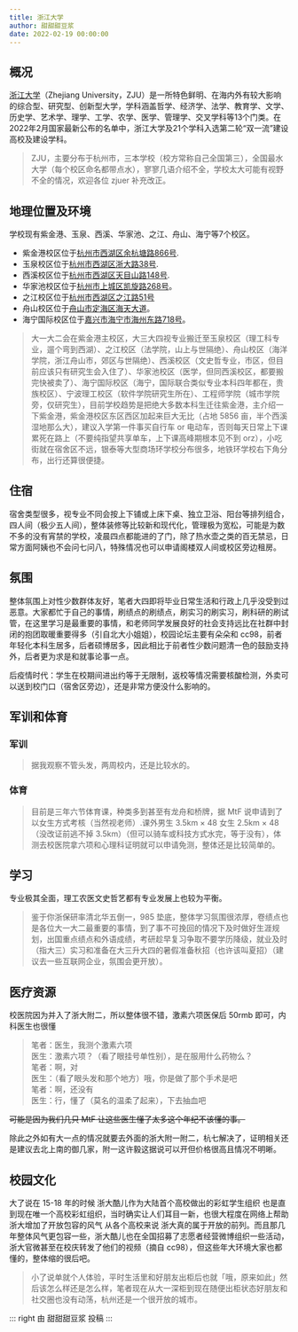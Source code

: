 ```yaml
---
title: 浙江大学
author: 甜甜甜豆浆
date: 2022-02-19 00:00:00
---
```


## 概况

[浙江大学](https://www.zju.edu.cn)（Zhejiang University，ZJU）是一所特色鲜明、在海内外有较大影响的综合型、研究型、创新型大学，学科涵盖哲学、经济学、法学、教育学、文学、历史学、艺术学、理学、工学、农学、医学、管理学、交叉学科等13个门类。在2022年2月国家最新公布的名单中，浙江大学及21个学科入选第二轮“双一流”建设高校及建设学科。

> ZJU，主要分布于杭州市，三本学校（校方常称自己全国第三），全国最水大学（每个校区命名都带点水），寥寥几语介绍不全，学校太大可能有视野不全的情况，欢迎各位 zjuer 补充改正。

## 地理位置及环境

学校现有紫金港、玉泉、西溪、华家池、之江、舟山、海宁等7个校区。

- 紫金港校区位于[杭州市西湖区余杭塘路866号](https://amap.com/place/B0FFF5UEF2).
- 玉泉校区位于[杭州市西湖区浙大路38号](https://amap.com/place/B023B02GYJ).
- 西溪校区位于[杭州市西湖区天目山路148号](https://amap.com/place/B0FFF5UGK4).
- 华家池校区位于[杭州市上城区凯旋路268号](https://amap.com/place/B0FFF647JI)。
- 之江校区位于[杭州市西湖区之江路51号](https://amap.com/place/B0FFFDSZKV)
- 舟山校区位于[舟山市定海区海天大道](https://amap.com/place/B024464ZQI)。
- 海宁国际校区位于[嘉兴市海宁市海州东路718号](https://amap.com/place/B0FFGKMBM1)。

>大一大二会在紫金港主校区，大三大四视专业搬迁至玉泉校区（理工科专业，遛个弯到西湖）、之江校区（法学院，山上与世隔绝）、舟山校区（海洋学院，浙江舟山市，郊区与世隔绝）、西溪校区（文史哲专业，市区，但目前应该只有研究生会入住了）、华家池校区（医学，但同西溪校区，都要搬完快被卖了）、海宁国际校区（海宁，国际联合类似专业本科四年都在，贵族校区）、宁波理工校区（软件学院研究生所在）、工程师学院（城市学院旁，仅研究生），目前学校趋势是把绝大多数本科生迁往紫金港，主介绍一下紫金港，紫金港校区东区西区加起来巨大无比（占地 5856 亩，半个西溪湿地那么大），建议入学第一件事买自行车 or 电动车，否则每天日常上下课累死在路上（不要纯指望共享单车，上下课高峰期根本见不到 orz），小吃街就在宿舍区不远，银泰等大型商场环学校分布很多，地铁环学校右下角分布，出行还算很便捷。

## 住宿

宿舍类型很多，视专业不同会按上下铺或上床下桌、独立卫浴、阳台等排列组合，四人间（极少五人间），整体装修等比较新和现代化，管理极为宽松，可能是为数不多的没有宵禁的学校，凌晨四点都能进的了门，除了热水壶之类的百无禁忌，日常方面阿姨也不会问七问八，特殊情况也可以申请阁楼双人间或校区旁边租房。

## 氛围

整体氛围上对性少数群体友好，笔者大四即将毕业日常生活和行政上几乎没受到过恶意。大家都忙于自己的事情，刷绩点的刷绩点，刷实习的刷实习，刷科研的刷试管，在这里学习是最重要的事情，和老师同学发展良好的社会支持远比在社群中封闭的抱团取暖重要得多（引自北大小姐姐），校园论坛主要有朵朵和 cc98，前者年轻化本科生居多，后者硕博居多，因此相比于前者性少数问题清一色的鼓励支持外，后者更为求是和就事论事一点。

后疫情时代：学生在校期间进出约等于无限制，返校等情况需要核酸检测，外卖可以送到校门口（宿舍区旁边），还是非常方便没什么影响的。

## 军训和体育

### 军训

>据我观察不管头发，两周校内，还是比较水的。

### 体育

>目前是三年六节体育课，种类多到甚至有龙舟和桥牌，据 MtF 说申请到了以女生方式考核（当然视老师）.课外男生 3.5km × 48 女生 2.5km × 48（没改证前逃不掉 3.5km）（但可以骑车或科技方式水完，等于没有），体测去校医院拿六项和心理科证明就可以申请免测，整体还是比较简单的。

## 学习

专业极其全面，理工农医文史哲艺都有专业发展上也较为平衡。

> 鉴于你浙保研率清北华五倒一，985 垫底，整体学习氛围很浓厚，卷绩点也是各位大一大二最重要的事情，到了事不可挽回的情况下及时做好生涯规划，出国重点绩点和外语成绩，考研趁早复习争取不要学历降级，就业及时（指大三）实习和准备在大三升大四的暑假准备秋招（也许该叫夏招）（建议去一些互联网企业，氛围会更开放）。

## 医疗资源

校医院因为并入了浙大附二，所以整体很不错，激素六项医保后 50rmb 即可，内科医生也很懂

   >笔者：医生，我测个激素六项  
   >医生：激素六项？（看了眼挂号单性别），是在服用什么药物么？  
   >笔者：啊，对  
   >医生：（看了眼头发和那个地方）哦，你是做了那个手术是吧  
   >笔者：啊，还没有  
   >医生：行，懂了（莫名的温柔了起来），下去抽血吧

~~可能是因为我们几只 MtF 让这些医生懂了太多这个年纪不该懂的事。~~

除此之外如有大一点的情况就要去外面的浙大附一附二，杭七解决了，证明相关还是建议去北上南的御几家，附一这许毅这据说可以开但价格很高且情况不明晰。

## 校园文化

大了说在 15-18 年的时候 浙大酷儿作为大陆首个高校做出的彩虹学生组织 也是直到现在唯一个高校彩虹组织，当时确实让人们耳目一新，也很大程度在网络上帮助浙大增加了开放包容的风气 从各个高校来说 浙大真的属于开放的前列。而且那几年整体风气更包容一些，浙大酷儿也在全国招募了志愿者经营微博组织一些活动，浙大官微甚至在校庆转发了他们的视频（摘自 cc98），但这些年大环境大家也都懂的，整体缩的很后吧。

>小了说单就个人体验，平时生活里和好朋友出柜后也就「哦，原来如此」然后该怎么样还是怎么样，笔者现在从大一深柜到现在随便出柜状态好朋友和社交圈也没有动荡，杭州还是一个很开放的城市。

::: right
由 甜甜甜豆浆 投稿
:::
